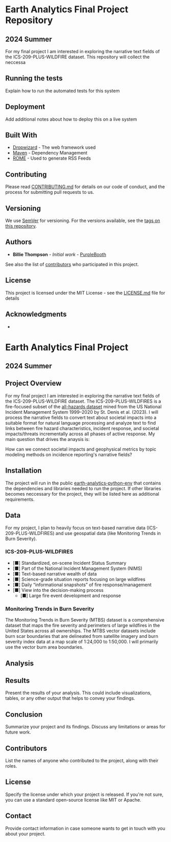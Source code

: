 # Earth Analytics Final Project Repository
## 2024 Summer

For my final project I am interested in exploring the narrative text fields of the ICS-209-PLUS-WILDFIRE dataset. This repository will collect the neccessa


## Running the tests

Explain how to run the automated tests for this system

## Deployment

Add additional notes about how to deploy this on a live system

## Built With

* [Dropwizard](http://www.dropwizard.io/1.0.2/docs/) - The web framework used
* [Maven](https://maven.apache.org/) - Dependency Management
* [ROME](https://rometools.github.io/rome/) - Used to generate RSS Feeds

## Contributing

Please read [CONTRIBUTING.md](https://gist.github.com/PurpleBooth/b24679402957c63ec426) for details on our code of conduct, and the process for submitting pull requests to us.

## Versioning

We use [SemVer](http://semver.org/) for versioning. For the versions available, see the [tags on this repository](https://github.com/your/project/tags). 

## Authors

* **Billie Thompson** - *Initial work* - [PurpleBooth](https://github.com/PurpleBooth)

See also the list of [contributors](https://github.com/your/project/contributors) who participated in this project.

## License

This project is licensed under the MIT License - see the [LICENSE.md](LICENSE.md) file for details

## Acknowledgments

* 
# Earth Analytics Final Project
## 2024 Summer

## Project Overview
For my final project I am interested in exploring the narrative text fields of the ICS-209-PLUS-WILDFIRE dataset. The ICS-209-PLUS-WILDFIRES is a fire-focused subset of the [all-hazards dataset](https://www.nature.com/articles/s41597-023-01955-0) mined from the US National Incident Management System 1999–2020 by St. Denis et al. (2023).  I will process the narrative fields to convert text about societal impacts into a suitable format for natural language processing and analyze text to find links between fire hazard characteristics, incident response, and societal impacts/threats incrementally across all phases of active response. My main question that drives the anaysis is:

How can we connect societal impacts and geophysical metrics by topic modeling methods on incidence reporting's narrative fields?


## Installation
The project will run in the public [earth-analytics-python-env](https://github.com/earthlab/earth-analytics-python-env) that contains the dependencies and libraries needed to run the project. If other libraries becomes neccessary for the project, they will be listed here as additional requirements. 

## Data
For my project, I plan to heavily focus on text-based narrative data (ICS-209-PLUS-WILDFIRES) and use geospatial data (like Monitoring Trends in Burn Severity).

### ICS-209-PLUS-WILDFIRES

- [■] Standardized, on-scene Incident Status Summary
- [■] Part of the National Incident Management System (NIMS)
- [■] Text-based narrative wealth of data
- [■] Science-grade situation reports focusing on large wildfires
- [■] Daily “informational snapshots” of fire response/management
- [■] View into the decision-making process
    - [■] Large fire event development and response

### Monitoring Trends in Burn Severity

The Monitoring Trends in Burn Severity (MTBS) dataset is a comprehensive dataset that maps the fire severity and perimeters of large wildfires in the United States across all ownerships. The MTBS vector datasets include burn scar boundaries that are delineated from satellite imagery and burn severity index data at a map scale of 1:24,000 to 1:50,000. I will primarily use the vector burn area boundaries.


## Analysis


## Results
Present the results of your analysis. This could include visualizations, tables, or any other output that helps to convey your findings.

## Conclusion
Summarize your project and its findings. Discuss any limitations or areas for future work.

## Contributors
List the names of anyone who contributed to the project, along with their roles.

## License
Specify the license under which your project is released. If you're not sure, you can use a standard open-source license like MIT or Apache.

## Contact
Provide contact information in case someone wants to get in touch with you about your project.
